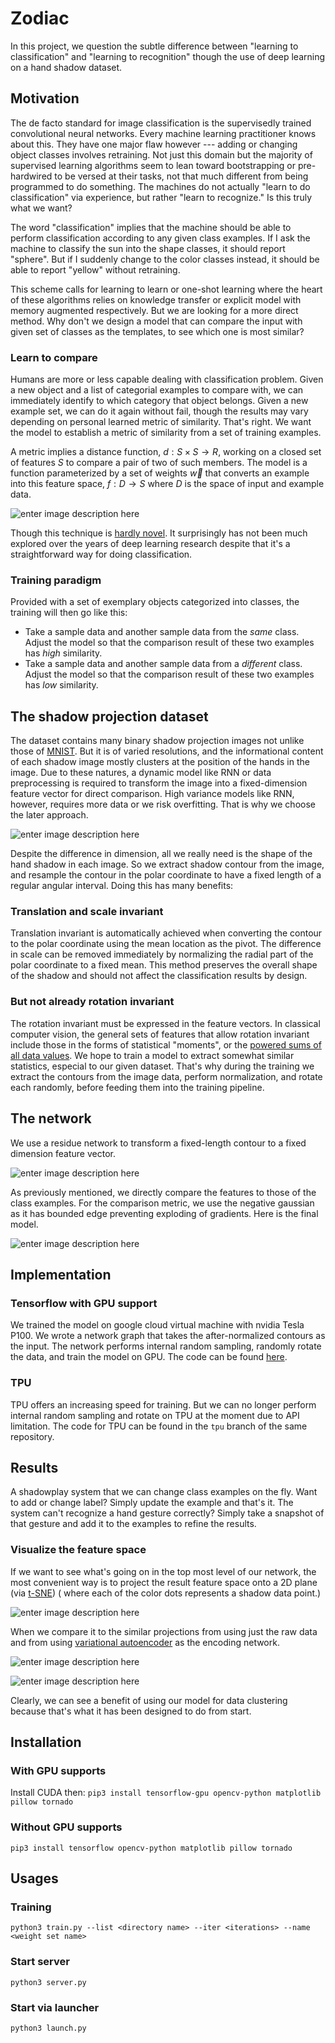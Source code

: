 # Zodiac

In this project, we question the subtle difference between "learning to classification" and "learning to recognition" though the use of deep learning on a hand shadow dataset.

## Motivation

The de facto standard for image classification is the supervisedly trained convolutional neural networks. Every machine learning practitioner knows about this. They have one major flaw however --- adding or changing object classes involves retraining. Not just this domain but the majority of supervised learning algorithms seem to lean toward bootstrapping or pre-hardwired to be versed at their tasks, not that much different from being programmed to do something. The machines do not actually "learn to do classification" via experience, but rather "learn to recognize." Is this truly what we want?

The word "classification" implies that the machine should be able to perform classification according to any given class examples. If I ask the machine to classify the sun into the shape classes, it should report "sphere". But if I suddenly change to the color classes instead, it should be able to report "yellow" without retraining.

This scheme calls for learning to learn or one-shot learning where the heart of these algorithms relies on knowledge transfer or explicit model with memory augmented respectively. But we are looking for a more direct method. Why don't we design a model that can compare the input with given set of classes as the templates, to see which one is most similar?

### Learn to compare

Humans are more or less capable dealing with classification problem. Given a new object and a list of categorial examples to compare with, we can immediately identify to which category that object belongs. Given a new example set, we can do it again without fail, though the results may vary depending on personal learned metric of similarity. That's right. We want the model to establish a metric of similarity from a set of training examples. 

A metric implies a distance function, $d : S \times S \to R$, working on a closed set of features $S$ to compare a pair of two of such members. The model is a function parameterized by a set of weights $\vec{w}$ that converts an example into this feature space, $f : D \to S$ where $D$ is the space of input and example data. 
   
![enter image description here](https://github.com/PVirie/zodiac/raw/master/artifacts/compare.png)

Though this technique is [hardly novel](https://arxiv.org/abs/1711.06025). It surprisingly has not been much explored over the years of deep learning research despite that it's a straightforward way for doing classification. 

### Training paradigm

Provided with a set of exemplary objects categorized into classes, the training will then go like this:
 - Take a sample data and another sample data from the *same* class.
   Adjust the model so that the comparison result of these two examples
   has *high* similarity. 
 - Take a sample data and another sample data
   from a *different* class. Adjust the model so that the comparison
   result of these two examples has *low* similarity.

## The shadow projection dataset

The dataset contains many binary shadow projection images not unlike those of [MNIST](http://yann.lecun.com/exdb/mnist/). But it is of varied resolutions, and the informational content of each shadow image mostly clusters at the position of the hands in the image. Due to these natures, a dynamic model like RNN or data preprocessing is required to transform the image into a fixed-dimension feature vector for direct comparison. High variance models like RNN, however, requires more data or we risk overfitting. That is why we choose the later approach.

![enter image description here](https://github.com/PVirie/zodiac/raw/master/artifacts/gen.png)

Despite the difference in dimension, all we really need is the shape of the hand shadow in each image. So we extract shadow contour from the image, and resample the contour in the polar coordinate to have a fixed length of a regular angular interval. Doing this has many benefits:

### Translation and scale invariant

Translation invariant is automatically achieved when converting the contour to the polar coordinate using the mean location as the pivot. The difference in scale can be removed immediately by normalizing the radial part of the polar coordinate to a fixed mean. This method preserves the overall shape of the shadow and should not affect the classification results by design. 

### But not already rotation invariant

The rotation invariant must be expressed in the feature vectors. In classical computer vision, the general sets of features that allow rotation invariant include those in the forms of statistical "moments", or the [powered sums of all data values](https://en.wikipedia.org/wiki/Image_moment). We hope to train a model to extract somewhat similar statistics, especial to our given dataset. That's why during the training we extract the contours from the image data, perform normalization, and rotate each randomly, before feeding them into the training pipeline. 


## The network

We use a residue network to transform a fixed-length contour to a fixed dimension feature vector.

![enter image description here](https://github.com/PVirie/zodiac/raw/master/artifacts/extraction.png)

As previously mentioned, we directly compare the features to those of the class examples. For the comparison metric, we use the negative gaussian as it has bounded edge preventing exploding of gradients. Here is the final model.

![enter image description here](https://github.com/PVirie/zodiac/raw/master/artifacts/full.png)

## Implementation

### Tensorflow with GPU support
We trained the model on google cloud virtual machine with nvidia Tesla P100. We wrote a network graph that takes the after-normalized contours as the input. The network performs internal random sampling, randomly rotate the data, and train the model on GPU. The code can be found [here](https://github.com/PVirie/zodiac).

### TPU
TPU offers an increasing speed for training. But we can no longer perform internal random sampling and rotate on TPU at the moment due to API limitation. The code for TPU can be found in the `tpu` branch of the same repository.

## Results

A shadowplay system that we can change class examples on the fly. Want to add or change label? Simply update the example and that's it. The system can't recognize a hand gesture correctly? Simply take a snapshot of that gesture and add it to the examples to refine the results.

### Visualize the feature space

If we want to see what's going on in the top most level of our network, the most convenient way is to project the result feature space onto a 2D plane (via [t-SNE](https://lvdmaaten.github.io/tsne/)) ( where each of the color dots represents a shadow data point.)

![enter image description here](https://github.com/PVirie/zodiac/raw/master/artifacts/COMP.png)

When we compare it to the similar projections from using just the raw data and from using [variational autoencoder](https://en.wikipedia.org/wiki/Autoencoder#Variational_autoencoder_(VAE)) as the encoding network.

![enter image description here](https://github.com/PVirie/zodiac/raw/master/artifacts/RAW.png)

![enter image description here](https://github.com/PVirie/zodiac/raw/master/artifacts/VAE.png)

Clearly, we can see a benefit of using our model for data clustering because that's what it has been designed to do from start.

## Installation

### With GPU supports

Install CUDA then:
`pip3 install tensorflow-gpu opencv-python matplotlib pillow tornado`

### Without GPU supports
`pip3 install tensorflow opencv-python matplotlib pillow tornado`

## Usages

### Training
`python3 train.py --list <directory name> --iter <iterations> --name <weight set name>`

### Start server
`python3 server.py`

### Start via launcher
`python3 launch.py`